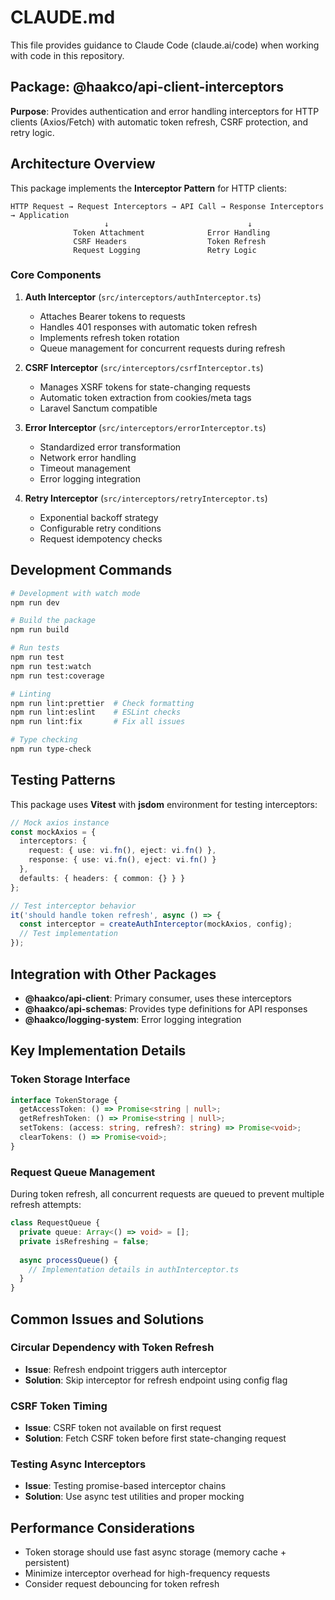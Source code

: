 # CLAUDE.md

This file provides guidance to Claude Code (claude.ai/code) when working with code in this repository.

## Package: @haakco/api-client-interceptors

**Purpose**: Provides authentication and error handling interceptors for HTTP clients (Axios/Fetch) with automatic token refresh, CSRF protection, and retry logic.

## Architecture Overview

This package implements the **Interceptor Pattern** for HTTP clients:

```
HTTP Request → Request Interceptors → API Call → Response Interceptors → Application
                     ↓                               ↓
              Token Attachment              Error Handling
              CSRF Headers                  Token Refresh
              Request Logging               Retry Logic
```

### Core Components

1. **Auth Interceptor** (`src/interceptors/authInterceptor.ts`)
   - Attaches Bearer tokens to requests
   - Handles 401 responses with automatic token refresh
   - Implements refresh token rotation
   - Queue management for concurrent requests during refresh

2. **CSRF Interceptor** (`src/interceptors/csrfInterceptor.ts`)
   - Manages XSRF tokens for state-changing requests
   - Automatic token extraction from cookies/meta tags
   - Laravel Sanctum compatible

3. **Error Interceptor** (`src/interceptors/errorInterceptor.ts`)
   - Standardized error transformation
   - Network error handling
   - Timeout management
   - Error logging integration

4. **Retry Interceptor** (`src/interceptors/retryInterceptor.ts`)
   - Exponential backoff strategy
   - Configurable retry conditions
   - Request idempotency checks

## Development Commands

```bash
# Development with watch mode
npm run dev

# Build the package
npm run build

# Run tests
npm run test
npm run test:watch
npm run test:coverage

# Linting
npm run lint:prettier  # Check formatting
npm run lint:eslint    # ESLint checks
npm run lint:fix       # Fix all issues

# Type checking
npm run type-check
```

## Testing Patterns

This package uses **Vitest** with **jsdom** environment for testing interceptors:

```typescript
// Mock axios instance
const mockAxios = {
  interceptors: {
    request: { use: vi.fn(), eject: vi.fn() },
    response: { use: vi.fn(), eject: vi.fn() }
  },
  defaults: { headers: { common: {} } }
};

// Test interceptor behavior
it('should handle token refresh', async () => {
  const interceptor = createAuthInterceptor(mockAxios, config);
  // Test implementation
});
```

## Integration with Other Packages

- **@haakco/api-client**: Primary consumer, uses these interceptors
- **@haakco/api-schemas**: Provides type definitions for API responses
- **@haakco/logging-system**: Error logging integration

## Key Implementation Details

### Token Storage Interface
```typescript
interface TokenStorage {
  getAccessToken: () => Promise<string | null>;
  getRefreshToken: () => Promise<string | null>;
  setTokens: (access: string, refresh?: string) => Promise<void>;
  clearTokens: () => Promise<void>;
}
```

### Request Queue Management
During token refresh, all concurrent requests are queued to prevent multiple refresh attempts:

```typescript
class RequestQueue {
  private queue: Array<() => void> = [];
  private isRefreshing = false;
  
  async processQueue() {
    // Implementation details in authInterceptor.ts
  }
}
```

## Common Issues and Solutions

### Circular Dependency with Token Refresh
- **Issue**: Refresh endpoint triggers auth interceptor
- **Solution**: Skip interceptor for refresh endpoint using config flag

### CSRF Token Timing
- **Issue**: CSRF token not available on first request
- **Solution**: Fetch CSRF token before first state-changing request

### Testing Async Interceptors
- **Issue**: Testing promise-based interceptor chains
- **Solution**: Use async test utilities and proper mocking

## Performance Considerations

- Token storage should use fast async storage (memory cache + persistent)
- Minimize interceptor overhead for high-frequency requests
- Consider request debouncing for token refresh

